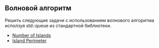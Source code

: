 ## Волновой алгоритм
Решить следующие задачи с использованием волнового алгоритма исползуя std::queue из стандартной библиотеки.
* [Number of Islands](https://leetcode.com/problems/number-of-islands/)
* [Island Perimeter](https://leetcode.com/problems/island-perimeter/)

